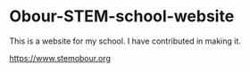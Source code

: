 # Obour-STEM-school-website
This is a website for my school. I have contributed in making it.

https://www.stemobour.org
